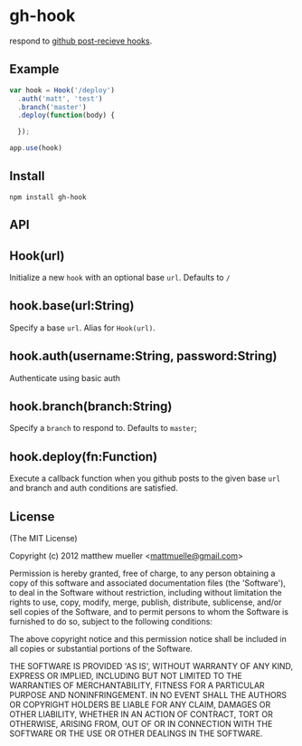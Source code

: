 
# gh-hook

  respond to [github post-recieve hooks](https://help.github.com/articles/post-receive-hooks).

## Example

```js
var hook = Hook('/deploy')
  .auth('matt', 'test')
  .branch('master')
  .deploy(function(body) {

  });

app.use(hook)
```

## Install

    npm install gh-hook

## API

## Hook(url)

  Initialize a new `hook` with an optional base `url`. Defaults to `/`

## hook.base(url:String)

  Specify a base `url`. Alias for `Hook(url)`.

## hook.auth(username:String, password:String)

  Authenticate using basic auth

## hook.branch(branch:String)

  Specify a `branch` to respond to. Defaults to `master`;

## hook.deploy(fn:Function)

  Execute a callback function when you github posts to the given base `url` and
  branch and auth conditions are satisfied.

## License

(The MIT License)

Copyright (c) 2012 matthew mueller &lt;mattmuelle@gmail.com&gt;

Permission is hereby granted, free of charge, to any person obtaining
a copy of this software and associated documentation files (the
'Software'), to deal in the Software without restriction, including
without limitation the rights to use, copy, modify, merge, publish,
distribute, sublicense, and/or sell copies of the Software, and to
permit persons to whom the Software is furnished to do so, subject to
the following conditions:

The above copyright notice and this permission notice shall be
included in all copies or substantial portions of the Software.

THE SOFTWARE IS PROVIDED 'AS IS', WITHOUT WARRANTY OF ANY KIND,
EXPRESS OR IMPLIED, INCLUDING BUT NOT LIMITED TO THE WARRANTIES OF
MERCHANTABILITY, FITNESS FOR A PARTICULAR PURPOSE AND NONINFRINGEMENT.
IN NO EVENT SHALL THE AUTHORS OR COPYRIGHT HOLDERS BE LIABLE FOR ANY
CLAIM, DAMAGES OR OTHER LIABILITY, WHETHER IN AN ACTION OF CONTRACT,
TORT OR OTHERWISE, ARISING FROM, OUT OF OR IN CONNECTION WITH THE
SOFTWARE OR THE USE OR OTHER DEALINGS IN THE SOFTWARE.
